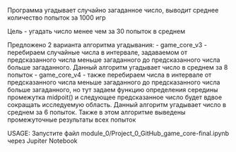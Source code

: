  Программа угадывает случайно загаданное число, выводит среднее количество попыток за 1000 игр
 
 Цель - угадать число менее чем за 30 попыток в среднем 

Предложено 2 варианта алгоритма угадывания:
    - game_core_v3 - перебираем случайные числа в интервале, задаваемом от предсказанного числа меньше загаданного до предсказанного числа больше загаданного. Данный алгоритм угадывает число в среднем за 8 попыток
    - game_core_v4 - также перебираем числа в интервале от предсказанного числа меньше загаданного до предсказанного числа больше загаданного, но тут задаем функцию определения середины промежутка midpoit() и следующее предсказанное число будет вдвое сокращать исследуемую область. Данный алгоритм угадывает число в среднем за 6 попыток. Также в этом алгоритме выведены промежуточные результаты всех попыток
    
    
USAGE: Запустите файл module_0/Project_0_GitHub_game_core-final.ipynb через Jupiter Notebook